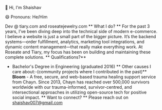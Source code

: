 👋 Hi, I'm Shaishav

😄 Pronouns: He/Him

Dev @ tiary.com and roseatejewelry.com
**
What I do? **
For the past 3 years, I’ve been diving deep into the technical side of modern e-commerce. I believe a website is just a small part of the bigger picture. It’s the backend systems—order fulfillment, analytics, marketing tool integrations, and dynamic content management—that really make everything work. At Roseate and Tiary, my focus has been on building and maintaining these complete solutions.
**
Qualifications?**
- Bachelor's Degree in Engineering (graduated 2016)
**
Other causes I care about:-(community projects where I contributed in the past)**
**Bloom** - A free, secure, and web-based trauma healing support service from Chayn. Since 2013, Chayn has reached over 500,000 survivors worldwide with our trauma-informed, survivor-centred, and intersectional approaches in utilizing open-source tech for positive social impact.
**
Want to connect? **
Please reach out on shaishav007@gmail.com

